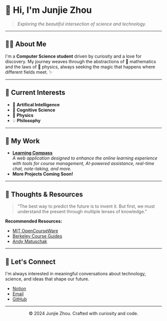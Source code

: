 # 👋 Hi, I'm Junjie Zhou

> _Exploring the beautiful intersection of science and technology._

---

## 🧑‍💻 About Me

I'm a **Computer Science student** driven by curiosity and a love for discovery. My journey weaves through the abstractions of 🧮 mathematics and the laws of 🌌 physics, always seeking the magic that happens where different fields meet. ✨

---

## 🌱 Current Interests

- 🤖 **Artifical Intelligence**
- 🧠 **Cognitive Science**
- 🌌 **Physics**
- 💡 **Philosophy**

---

## 🚀 My Work

- **[Learning Compass](https://github.com/junjiezhou1122/LearningCompass)**  
  _A web application designed to enhance the online learning experience with tools for course management, AI-powered assistance, real-time chat, note-taking, and more._
- **More Projects Coming Soon!**

---

## 💭 Thoughts & Resources

> “The best way to predict the future is to invent it. But first, we must understand the present through multiple lenses of knowledge.”

**Recommended Resources:**

- [MIT OpenCourseWare](https://ocw.mit.edu/)
- [Berkeley Course Guides](https://guide.berkeley.edu/courses/)
- [Andy Matuschak](https://andymatuschak.org/)

---

## 🤝 Let's Connect

I'm always interested in meaningful conversations about technology, science, and ideas that shape our future.

- [Notion](#)
- [Email](mailto:junjie@example.com)
- [GitHub](https://github.com/junjiezhou)

---

<p align="center">© 2024 Junjie Zhou. Crafted with curiosity and code.</p>
